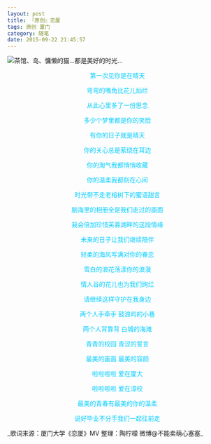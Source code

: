 ```yaml
---
layout: post
title: 『原创』恋厦
tags: 原创 厦门
category: 随笔
date: 2015-09-22 21:45:57
---
```


![](http://7xlkoc.com1.z0.glb.clouddn.com/天鹅.jpg "茶馆、岛、慵懒的猫...都是美好的时光...")
<center><span style="color: #00ccff;">第一次见你是在晴天</span>

<span style="color: #00ccff;">弯弯的嘴角比花儿灿烂</span>

<span style="color: #00ccff;">从此心里多了一份思念</span>

<span style="color: #00ccff;">多少个梦里都是你的笑脸</span>

<span style="color: #00ccff;">有你的日子就是晴天</span>

<span style="color: #00ccff;">你的关心总是萦绕在耳边</span>

<span style="color: #00ccff;">你的淘气我都悄悄收藏</span>

<span style="color: #00ccff;">你的温柔我都刻在心间</span>

<span style="color: #00ccff;">时光带不走老榕树下的蜜语甜言</span>

<span style="color: #00ccff;">脑海里的相册全是我们走过的画面</span>

<span style="color: #00ccff;">我会倍加珍惜芙蓉湖畔的这段情缘</span>

<span style="color: #00ccff;">未来的日子让我们继续陪伴</span>

<span style="color: #00ccff;">轻柔的海风写满对你的眷恋</span>

<span style="color: #00ccff;">雪白的浪花荡漾你的浪漫</span>

<span style="color: #00ccff;">情人谷的花儿也为我们绚烂</span>

<span style="color: #00ccff;">请继续这样守护在我身边</span>

<span style="color: #00ccff;">两个人手牵手 鼓浪屿的小巷</span>

<span style="color: #00ccff;">两个人背靠背 白城的海滩</span>

<span style="color: #00ccff;">青青的校园 青涩的誓言</span>

<span style="color: #00ccff;">最美的画面 最美的容颜</span>

<span style="color: #00ccff;">啦啦啦啦 爱在厦大</span>

<span style="color: #00ccff;">啦啦啦啦 爱在漳校</span>

<span style="color: #00ccff;">最美的青春有最美的你的温柔</span>

<span style="color: #00ccff;">说好毕业不分手我们一起往前走</span>
</center>
_歌词来源：厦门大学《恋厦》MV
整理：陶柠檬 微博@不能卖萌心塞塞_